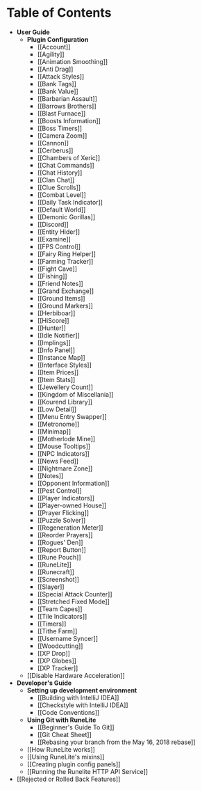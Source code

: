 # Table of Contents
* **User Guide**
  * **Plugin Configuration**
    * [[Account]]
    * [[Agility]]
    * [[Animation Smoothing]]
    * [[Anti Drag]]
    * [[Attack Styles]]
    * [[Bank Tags]]
    * [[Bank Value]]
    * [[Barbarian Assault]]
    * [[Barrows Brothers]]
    * [[Blast Furnace]]
    * [[Boosts Information]]
    * [[Boss Timers]]
    * [[Camera Zoom]]
    * [[Cannon]]
    * [[Cerberus]]
    * [[Chambers of Xeric]]
    * [[Chat Commands]]
    * [[Chat History]]
    * [[Clan Chat]]
    * [[Clue Scrolls]]
    * [[Combat Level]]
    * [[Daily Task Indicator]]
    * [[Default World]]
    * [[Demonic Gorillas]]
    * [[Discord]]
    * [[Entity Hider]]
    * [[Examine]]
    * [[FPS Control]]
    * [[Fairy Ring Helper]]
    * [[Farming Tracker]]
    * [[Fight Cave]]
    * [[Fishing]]
    * [[Friend Notes]]
    * [[Grand Exchange]]
    * [[Ground Items]]
    * [[Ground Markers]]
    * [[Herbiboar]]
    * [[HiScore]]
    * [[Hunter]]
    * [[Idle Notifier]]
    * [[Implings]]
    * [[Info Panel]]
    * [[Instance Map]]
    * [[Interface Styles]]
    * [[Item Prices]]
    * [[Item Stats]]
    * [[Jewellery Count]]
    * [[Kingdom of Miscellania]]
    * [[Kourend Library]]
    * [[Low Detail]]
    * [[Menu Entry Swapper]]
    * [[Metronome]]
    * [[Minimap]]
    * [[Motherlode Mine]]
    * [[Mouse Tooltips]]
    * [[NPC Indicators]]
    * [[News Feed]]
    * [[Nightmare Zone]]
    * [[Notes]]
    * [[Opponent Information]]
    * [[Pest Control]]
    * [[Player Indicators]]
    * [[Player-owned House]]
    * [[Prayer Flicking]]
    * [[Puzzle Solver]]
    * [[Regeneration Meter]]
    * [[Reorder Prayers]]
    * [[Rogues' Den]]
    * [[Report Button]]
    * [[Rune Pouch]]
    * [[RuneLite]]
    * [[Runecraft]]
    * [[Screenshot]]
    * [[Slayer]]
    * [[Special Attack Counter]]
    * [[Stretched Fixed Mode]]
    * [[Team Capes]]
    * [[Tile Indicators]]
    * [[Timers]]
    * [[Tithe Farm]]
    * [[Username Syncer]]
    * [[Woodcutting]]
    * [[XP Drop]]
    * [[XP Globes]]
    * [[XP Tracker]]
  * [[Disable Hardware Acceleration]]
* **Developer's Guide**
  * **Setting up development environment**
    * [[Building with IntelliJ IDEA]]
    * [[Checkstyle with IntelliJ IDEA]]
    * [[Code Conventions]]
  * **Using Git with RuneLite**
    * [[Beginner's Guide To Git]]
    * [[Git Cheat Sheet]]
    * [[Rebasing your branch from the May 16, 2018 rebase]]
  * [[How RuneLite works]]
  * [[Using RuneLite's mixins]]
  * [[Creating plugin config panels]]
  * [[Running the Runelite HTTP API Service]]
* [[Rejected or Rolled Back Features]]
